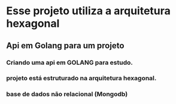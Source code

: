 # Esse projeto utiliza a arquitetura hexagonal

## Api em Golang para um projeto

### Criando uma api em GOLANG para estudo. 
### projeto está estruturado na arquitetura hexagonal.
### base de dados não relacional (Mongodb)
